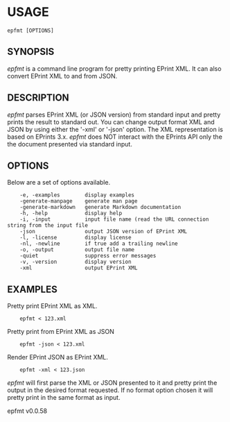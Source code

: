 
# USAGE

	epfmt [OPTIONS]

## SYNOPSIS


_epfmt_ is a command line program for 
pretty printing EPrint XML. It can also convert
EPrint XML to and from JSON.


## DESCRIPTION


_epfmt_ parses EPrint XML (or JSON version) from
standard input and pretty prints the result to 
standard out. You can change output format XML 
and JSON by using either the '-xml' or '-json' 
option. The XML representation is based on EPrints 
3.x.  _epfmt_ does NOT interact with the EPrints API 
only the the document presented via standard
input.


## OPTIONS

Below are a set of options available.

```
    -e, -examples        display examples
    -generate-manpage    generate man page
    -generate-markdown   generate Markdown documentation
    -h, -help            display help
    -i, -input           input file name (read the URL connection string from the input file
    -json                output JSON version of EPrint XML
    -l, -license         display license
    -nl, -newline        if true add a trailing newline
    -o, -output          output file name
    -quiet               suppress error messages
    -v, -version         display version
    -xml                 output EPrint XML
```


## EXAMPLES


Pretty print EPrint XML as XML.

```
    epfmt < 123.xml
```

Pretty print from EPrint XML as JSON

```
    epfmt -json < 123.xml
```

Render EPrint JSON as EPrint XML.

```
    epfmt -xml < 123.json
```

_epfmt_ will first parse the XML or JSON 
presented to it and pretty print the output 
in the desired format requested. If no 
format option chosen it will pretty print 
in the same format as input.


epfmt v0.0.58
